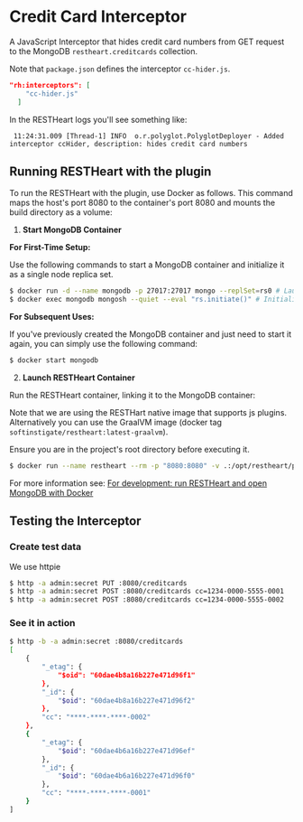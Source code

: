 # Credit Card Interceptor

A JavaScript Interceptor that hides credit card numbers from GET request to the MongoDB `restheart.creditcards` collection.

Note that `package.json` defines the interceptor `cc-hider.js`.

```json
"rh:interceptors": [
    "cc-hider.js"
  ]
```

In the RESTHeart logs you'll see something like:

```
 11:24:31.009 [Thread-1] INFO  o.r.polyglot.PolyglotDeployer - Added interceptor ccHider, description: hides credit card numbers
```

## Running RESTHeart with the plugin

To run the RESTHeart with the plugin, use Docker as follows. This command maps the host's port 8080 to the container's port 8080 and mounts the build directory as a volume:

1) **Start MongoDB Container**

**For First-Time Setup:**

Use the following commands to start a MongoDB container and initialize it as a single node replica set.

```bash
$ docker run -d --name mongodb -p 27017:27017 mongo --replSet=rs0 # Launch a MongoDB container
$ docker exec mongodb mongosh --quiet --eval "rs.initiate()" # Initialize the MongoDB instance to work as a single node replica set
```

**For Subsequent Uses:**

If you've previously created the MongoDB container and just need to start it again, you can simply use the following command:

```bash
$ docker start mongodb
```

2) **Launch RESTHeart Container**

Run the RESTHeart container, linking it to the MongoDB container:

Note that we are using the RESTHart native image that supports js plugins. Alternatively you can use the GraalVM image (docker tag `softinstigate/restheart:latest-graalvm`).

Ensure you are in the project's root directory before executing it.

```bash
$ docker run --name restheart --rm -p "8080:8080" -v .:/opt/restheart/plugins/custom softinstigate/restheart:latest-native
```

For more information see: [For development: run RESTHeart and open MongoDB with Docker](https://restheart.org/docs/setup-with-docker#for-development-run-restheart-and-open-mongodb-with-docker)

## Testing the Interceptor

### Create test data

We use httpie

```bash
$ http -a admin:secret PUT :8080/creditcards
$ http -a admin:secret POST :8080/creditcards cc=1234-0000-5555-0001
$ http -a admin:secret POST :8080/creditcards cc=1234-0000-5555-0002
```

### See it in action

```bash
$ http -b -a admin:secret :8080/creditcards
[
    {
        "_etag": {
            "$oid": "60dae4b8a16b227e471d96f1"
        },
        "_id": {
            "$oid": "60dae4b8a16b227e471d96f2"
        },
        "cc": "****-****-****-0002"
    },
    {
        "_etag": {
            "$oid": "60dae4b6a16b227e471d96ef"
        },
        "_id": {
            "$oid": "60dae4b6a16b227e471d96f0"
        },
        "cc": "****-****-****-0001"
    }
]
```
